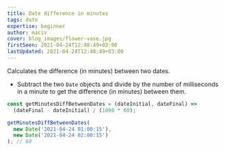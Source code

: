 ```yaml
---
title: Date difference in minutes
tags: date
expertise: beginner
author: maciv
cover: blog_images/flower-vase.jpg
firstSeen: 2021-04-24T12:48:49+03:00
lastUpdated: 2021-04-24T12:48:49+03:00
---
```


Calculates the difference (in minutes) between two dates.

- Subtract the two `Date` objects and divide by the number of milliseconds in a minute to get the difference (in minutes) between them.

```js
const getMinutesDiffBetweenDates = (dateInitial, dateFinal) =>
  (dateFinal - dateInitial) / (1000 * 60);
```

```js
getMinutesDiffBetweenDates(
  new Date('2021-04-24 01:00:15'),
  new Date('2021-04-24 02:00:15')
); // 60
```
